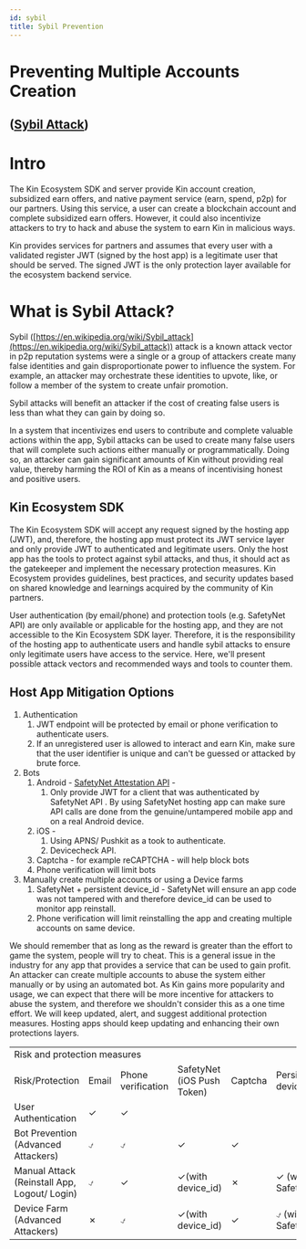 ```yaml
---
id: sybil
title: Sybil Prevention
---
```

# Preventing Multiple Accounts Creation 


## ([Sybil Attack](https://en.wikipedia.org/wiki/Sybil_attack))


# Intro

The Kin Ecosystem SDK and server provide Kin account creation, subsidized earn offers, and native payment service (earn, spend, p2p) for our partners. Using this service, a user can create a blockchain account and complete subsidized earn offers. However, it could also incentivize attackers to try to hack and abuse the system to earn Kin in malicious ways.

Kin provides services for partners and assumes that every user with a validated register JWT (signed by the host app) is a legitimate user that should be served. The signed JWT is the only protection layer available for the ecosystem backend service.


# What is Sybil Attack? 

Sybil ([https://en.wikipedia.org/wiki/Sybil_attack](https://en.wikipedia.org/wiki/Sybil_attack))  attack is a known attack vector in p2p reputation systems were a single or a group of attackers create many false identities and gain disproportionate power to influence the system. For example, an attacker may orchestrate these identities to upvote, like, or follow a member of the system to create unfair promotion.

Sybil attacks will benefit an attacker if the cost of creating false users  is less  than what they can gain by doing so. 

In a system that incentivizes end users to contribute  and complete valuable actions within the app, Sybil attacks can be used to create many false users that will complete such actions either manually or programmatically. Doing so, an attacker can gain significant amounts of Kin without providing real value, thereby harming the ROI of Kin as a means of incentivising honest and positive users.  


## Kin Ecosystem SDK 

The Kin Ecosystem SDK will accept any request signed by the hosting app (JWT), and, therefore, the hosting app must protect its JWT service layer and only provide JWT to authenticated and legitimate users. Only the host app has the tools to protect against sybil attacks, and thus, it should act as the gatekeeper and implement the necessary protection measures. Kin Ecosystem provides guidelines, best practices, and security updates based on shared knowledge and learnings acquired by the community of Kin partners. 

User authentication (by email/phone) and protection tools (e.g. SafetyNet API) are only available or applicable for the hosting app, and they are not accessible to the Kin Ecosystem SDK layer. Therefore, it is the responsibility of the hosting app to authenticate users and  handle sybil attacks to ensure only legitimate users have access to the service. Here, we'll present possible attack vectors and recommended ways and tools to counter them. 


## Host App Mitigation Options



1.  Authentication
    1.  JWT endpoint will be protected by email or phone verification to authenticate users. 
    1.  If an unregistered user is allowed to interact and earn Kin, make sure that the user identifier is unique and can't be guessed or attacked by brute force.
1.  Bots 
    1.  Android - [SafetyNet Attestation API](https://developer.android.com/training/safetynet/attestation-checklist) -
        1.  Only provide JWT for a client that was authenticated by SafetyNet API . By using SafetyNet hosting app can make sure API calls are done from the genuine/untampered mobile app and on a real Android device.
    1.  iOS - 
        1.  Using APNS/ Pushkit as a took to authenticate.
        1.  Devicecheck API.
    1.  Captcha - for example reCAPTCHA - will help block bots
    1.  Phone verification will limit bots
1.  Manually create multiple accounts or using a Device farms
    1.  SafetyNet + persistent device_id - SafetyNet will ensure an app code was not tampered with and therefore device_id can be used to monitor app reinstall.
    1.  Phone verification will limit reinstalling the app and creating multiple accounts on same device.

We should remember that as long as the reward is greater than the effort to game the system, people will try to cheat. This is a general issue in the industry for any app that provides a service that can be used to gain profit. An attacker can create multiple accounts to abuse the system either manually or by using an automated bot. As Kin gains more popularity and usage, we can expect that there will be more incentive for attackers to abuse the system,  and therefore we shouldn't consider this as a one time effort. We will keep updated, alert, and suggest additional protection measures. Hosting apps should keep updating and enhancing their own protections layers.


<table>
  <tr>
   <td colspan="6" >Risk and protection measures 
   </td>
  </tr>
  <tr>
   <td>Risk/Protection
   </td>
   <td>Email 
   </td>
   <td>Phone verification 
   </td>
   <td>SafetyNet (iOS Push Token)
   </td>
   <td>Captcha
   </td>
   <td>Persistent device ID
   </td>
  </tr>
  <tr>
   <td>User Authentication 
   </td>
   <td>✓
   </td>
   <td>✓
   </td>
   <td>
   </td>
   <td>
   </td>
   <td>
   </td>
  </tr>
  <tr>
   <td>Bot Prevention (Advanced Attackers)
   </td>
   <td>⍻
   </td>
   <td>⍻
   </td>
   <td>✓
   </td>
   <td>✓
   </td>
   <td>
   </td>
  </tr>
  <tr>
   <td>Manual Attack (Reinstall App, Logout/ Login)
   </td>
   <td>⍻
   </td>
   <td>✓
   </td>
   <td>✓(with device_id)
   </td>
   <td>✗
   </td>
   <td>✓ (with SafetyNet)
   </td>
  </tr>
  <tr>
   <td>Device Farm (Advanced Attackers)
   </td>
   <td>✗
   </td>
   <td>⍻
   </td>
   <td>✓(with device_id)
   </td>
   <td>✓
   </td>
   <td>⍻ (with SafetyNet)
   </td>
  </tr>
</table>
